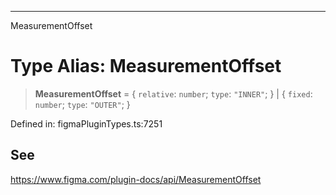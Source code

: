 ---

MeasurementOffset

# Type Alias: MeasurementOffset

> **MeasurementOffset** = \{ `relative`: `number`; `type`: `"INNER"`; \} \| \{ `fixed`: `number`; `type`: `"OUTER"`; \}

Defined in: figmaPluginTypes.ts:7251

## See

https://www.figma.com/plugin-docs/api/MeasurementOffset
